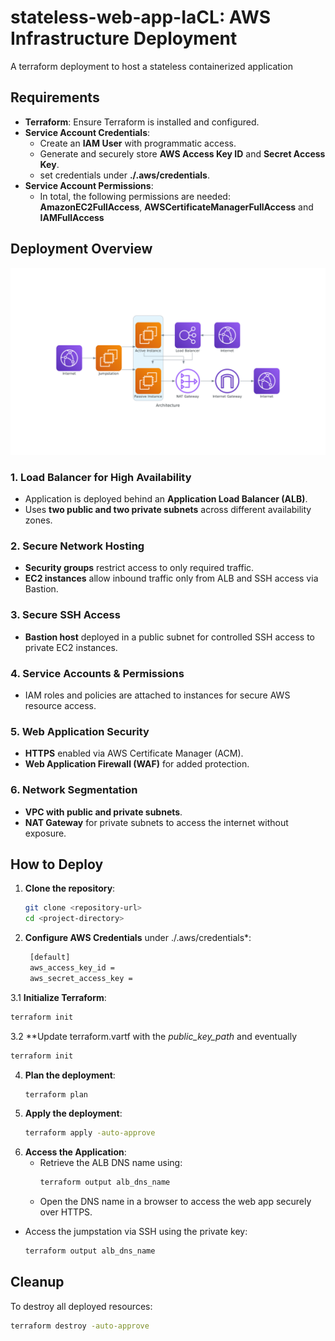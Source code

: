 # stateless-web-app-IaCL: AWS Infrastructure Deployment
A terraform deployment to host a stateless containerized application 
 
## Requirements
- **Terraform**: Ensure Terraform is installed and configured.
- **Service Account Credentials**:
  - Create an **IAM User** with programmatic access.
  - Generate and securely store **AWS Access Key ID** and **Secret Access Key**.
  - set credentials under **./.aws/credentials**.
- **Service Account Permissions**:
  - In total, the following permissions are needed: **AmazonEC2FullAccess**, **AWSCertificateManagerFullAccess** and **IAMFullAccess**

## Deployment Overview

![Architecture](images/architecture.png)

### 1. Load Balancer for High Availability
- Application is deployed behind an **Application Load Balancer (ALB)**.
- Uses **two public and two private subnets** across different availability zones.

### 2. Secure Network Hosting
- **Security groups** restrict access to only required traffic.
- **EC2 instances** allow inbound traffic only from ALB and SSH access via Bastion.

### 3. Secure SSH Access
- **Bastion host** deployed in a public subnet for controlled SSH access to private EC2 instances.

### 4. Service Accounts & Permissions
- IAM roles and policies are attached to instances for secure AWS resource access.

### 5. Web Application Security
- **HTTPS** enabled via AWS Certificate Manager (ACM).
- **Web Application Firewall (WAF)** for added protection.

### 6. Network Segmentation
- **VPC with public and private subnets**.
- **NAT Gateway** for private subnets to access the internet without exposure.

## How to Deploy
1. **Clone the repository**:
   ```sh
   git clone <repository-url>
   cd <project-directory>
   ```
2. **Configure AWS Credentials** under ./.aws/credentials*:
   ```sh
	[default]
	aws_access_key_id = 
	aws_secret_access_key = 

   ```
3.1 **Initialize Terraform**:
   ```sh
   terraform init
   ```
3.2 **Update terraform.vartf with the *public_key_path* and eventually
   ```sh
   terraform init
   ```
4. **Plan the deployment**:
   ```sh
   terraform plan
   ```
5. **Apply the deployment**:
   ```sh
   terraform apply -auto-approve
   ```
6. **Access the Application**:
   - Retrieve the ALB DNS name using:
     ```sh
     terraform output alb_dns_name
     ```
   - Open the DNS name in a browser to access the web app securely over HTTPS.

 - Access the jumpstation via SSH using the private key:
     ```sh
     terraform output alb_dns_name
     ```

## Cleanup
To destroy all deployed resources:
```sh
terraform destroy -auto-approve
```


